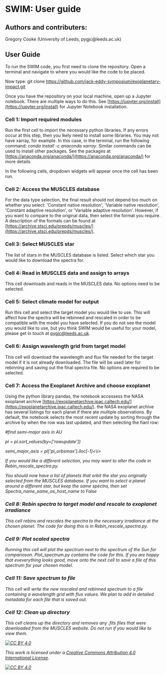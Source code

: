 # SWIM: User guide

## Authors and contributers:

<p>Gregory Cooke (University of Leeds, pygjc@leeds.ac.uk)</p>

## User Guide

To run the SWIM code, you first need to clone the repository. Open a terminal and navigate to where you would like the code to be placed. 

Now type: git clone https://github.com/jack-eddy-symposium/exoplanetary-impact.git

Once you have the repository on your local machine, open up a Jupyter notebook. There are multiple ways to do this. See [https://jupyter.org/install](https://jupyter.org/install) for Jupyter Notebook installation.

### Cell 1: Import required modules 
Run the first cell to import the necessary python libraries. If any errors occur at this step, then you lkely need to install some libraries. You may not have xarray, for example. In this case, in the terminal, run the following command: <i>conda install -c anaconda xarray</i>. Similar commands can be used to install other packages. See the packages at [https://anaconda.org/anaconda/](https://anaconda.org/anaconda/) for more details.

In the following cells, dropdown widgets will appear once the cell has been run.

### Cell 2: Access the MUSCLES database

For the data type selection, the final result should not depend too much on whether you select: \'Constant native resolution\', \'Variable native resolution\', \'Constant adaptive resolution\', or \'Variable adaptive resolution\'. However, if you want to compare to the original data, then select the format you require. A description of the formats can be found at [https://archive.stsci.edu/prepds/muscles/](https://archive.stsci.edu/prepds/muscles/).

### Cell 3: Select MUSCLES star

The list of stars in the MUSCLES database is listed. Select which star you would like to download the spectra for. 

### Cell 4: Read in MUSCLES data and assign to arrays 

This cell downloads and reads in the MUSCLES data. No options need to be selected.

### Cell 5: Select climate model for output

Run this cell and select the target model you would like to use. This will affect how the spectra will be rebinned and rescaled in order to be compatible with the model you have selected. If you do not see the model you would like to use, but you think SWIM would be useful for your model, please get in touch at pygjc@leeds.ac.uk.

### Cell 6: Assign wavelength grid from target model

This cell will download the wavelength and flux file needed for the target model if it is not already downloaded. The file will be used later for rebinning and saving out the final spectra file. No options are required to be selected.

### Cell 7: Access the Exoplanet Archive and choose exoplanet

Using the python library pandas, the notebook accessess the NASA exoplanet archive [https://exoplanetarchive.ipac.caltech.edu/](https://exoplanetarchive.ipac.caltech.edu/). the NASA exoplanet archive has several listings for each planet if there ate multiple observations. By default, the notebook selects the most recent update by sorting through the archive by when the row was last updated, and then selecting the fianl row:

<i>#find semi-major axis in AU

pl = pl.sort_values(by=['rowupdate'])

semi_major_axis = pl['pl_orbsmax'].iloc[-1]<\i>

If you would like a different selection, you may want to alter the code in Rebin_rescale_spectra.py.

You should now have a list of planets that orbit the star you originally selected from the MUSCLES database. If you want to select a planet around a different star, but keep the same spectra, then set Spectra_name_same_as_host_name to <i>False</i>

### Cell 8: Rebin spectra to target model and rescale to exoplanet irradiance

This cell rebins and rescales the spectra to the necessary irradiance at the chosen planet. The code for doing this is in Rebin_rescale_spectra.py.


### Cell 9: Plot scaled spectra

Running this cell will plot the spectrum next to the spectrum of the Sun for comparioson. Plot_spectrum.py contains the code for this. If you are happy that eveverything looks good, move onto the next cell to save a file of this spectrum for your chosen model.

### Cell 11: Save spectrum to file

This cell will write the new rescaled and rebinned spectrum to a file containing a wavelength grid with flux values. We plan to add in detailed metadata for each file that is saved out.

### Cell 12: Clean up directory

This cell cleans up the directory and removes any .fits files that were downloaded from the MUSCLES website. Do not run if you would like to view them.



[![CC BY 4.0][cc-by-shield]][cc-by]

This work is licensed under a
[Creative Commons Attribution 4.0 International License][cc-by].

[![CC BY 4.0][cc-by-image]][cc-by]

[cc-by]: http://creativecommons.org/licenses/by/4.0/
[cc-by-image]: https://i.creativecommons.org/l/by/4.0/88x31.png
[cc-by-shield]: https://img.shields.io/badge/License-CC%20BY%204.0-lightgrey.svg


